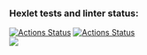 ### Hexlet tests and linter status:
[![Actions Status](https://github.com/potemkuh/python-project-lvl2/workflows/hexlet-check/badge.svg)](https://github.com/potemkuh/python-project-lvl2/actions)
[![Actions Status](https://github.com/potemkuh/python-project-lvl1/workflows/Super-Linter/badge.svg)](https://github.com/potemkuh/python-project-lvl2/actions)\
<a href="https://codeclimate.com/github/potemkuh/python-project-lvl2/maintainability"><img src="https://api.codeclimate.com/v1/badges/178d8147c975cb2b8a92/maintainability" /></a>
